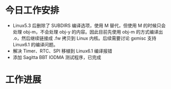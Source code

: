 



# 今日工作安排
- Linux5.3 后删除了 SUBDIRS 编译选项，使用 M 替代，但使用 M 的时候只会处理 obj-m，不会处理 obj-y 的内容。因此目前先使用 obj-m 的方式编译出 .o，然后继续链接成 .fw 拷贝到 Linux 内核。后续需要讨论 gxmisc 支持 Linux6.1 的编译问题。
- 解决 Timer、RTC、SPI 移植到 Linux6.1 编译报错
- 添加 Sagitta BBT IODMA 测试程序，已完成


# 工作进展




